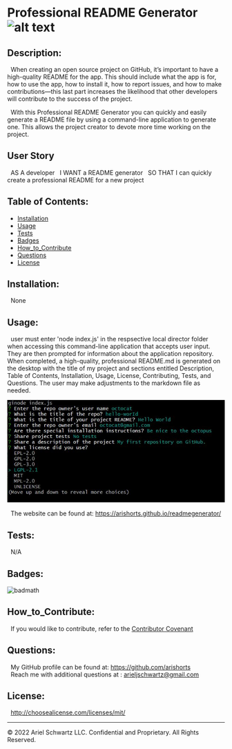# Professional README Generator ![alt text](https://img.shields.io/badge/License-MIT-blue.svg)

## Description:

&nbsp; When creating an open source project on GitHub, it’s important to have a high-quality README for the app. This should include what the app is for, how to use the app, how to install it, how to report issues, and how to make contributions—this last part increases the likelihood that other developers will contribute to the success of the project.

&nbsp; With this Professional README Generator you can quickly and easily generate a README file by using a command-line application to generate one. This allows the project creator to devote more time working on the project.

## User Story

&nbsp; AS A developer
&nbsp; I WANT a README generator
&nbsp; SO THAT I can quickly create a professional README for a new project

## Table of Contents:

- [Installation](#installation)
- [Usage](#usage)
- [Tests](#tests)
- [Badges](#badges)
- [How_to_Contribute](#how_to_contribute)
- [Questions](#questions)
- [License](#license)

## Installation:

&nbsp; None

## Usage:

&nbsp; user must enter 'node index.js' in the respsective local director folder when accessing this command-line application that accepts user input. They are then prompted for information about the application repository. When completed, a high-quality, professional README.md is generated on the desktop with the title of my project and sections entitled Description, Table of Contents, Installation, Usage, License, Contributing, Tests, and Questions. The user may make adjustments to the markdown file as needed.

![alt text](./Develop/Assets/Images/Screen.JPG)

&nbsp; The website can be found at: https://arishorts.github.io/readmegenerator/

## Tests:

&nbsp; N/A

## Badges:

![badmath](https://img.shields.io/badge/JavaScript-100%25-purple)

## How_to_Contribute:

&nbsp; If you would like to contribute, refer to the [Contributor Covenant](https://www.contributor-covenant.org/)

## Questions:

&nbsp; My GitHub profile can be found at: https://github.com/arishorts
<br>&nbsp; Reach me with additional questions at : arieljschwartz@gmail.com

## License:

&nbsp; http://choosealicense.com/licenses/mit/

---

© 2022 Ariel Schwartz LLC. Confidential and Proprietary. All Rights Reserved.
